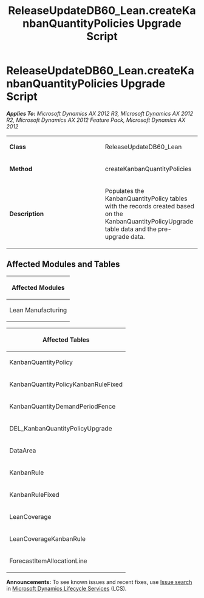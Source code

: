 ﻿---
title: ReleaseUpdateDB60_Lean.createKanbanQuantityPolicies Upgrade Script
TOCTitle: ReleaseUpdateDB60_Lean.createKanbanQuantityPolicies Upgrade Script
ms:assetid: 8b2d99fb-dfe5-8763-4bcd-da404d0fc205
ms:mtpsurl: https://msdn.microsoft.com/en-us/library/JJ736424(v=AX.60)
ms:contentKeyID: 49709613
ms.date: 05/18/2015
mtps_version: v=AX.60
---

# ReleaseUpdateDB60\_Lean.createKanbanQuantityPolicies Upgrade Script 


_**Applies To:** Microsoft Dynamics AX 2012 R3, Microsoft Dynamics AX 2012 R2, Microsoft Dynamics AX 2012 Feature Pack, Microsoft Dynamics AX 2012_

<table>
<colgroup>
<col style="width: 50%" />
<col style="width: 50%" />
</colgroup>
<tbody>
<tr class="odd">
<td><p><strong>Class</strong></p></td>
<td><p>ReleaseUpdateDB60_Lean</p></td>
</tr>
<tr class="even">
<td><p><strong>Method</strong></p></td>
<td><p>createKanbanQuantityPolicies</p></td>
</tr>
<tr class="odd">
<td><p><strong>Description</strong></p></td>
<td><p>Populates the KanbanQuantityPolicy tables with the records created based on the KanbanQuantityPolicyUpgrade table data and the pre-upgrade data.</p></td>
</tr>
</tbody>
</table>


## Affected Modules and Tables

<table>
<colgroup>
<col style="width: 100%" />
</colgroup>
<thead>
<tr class="header">
<th><p>Affected Modules</p></th>
</tr>
</thead>
<tbody>
<tr class="odd">
<td><p>Lean Manufacturing</p></td>
</tr>
</tbody>
</table>


<table>
<colgroup>
<col style="width: 100%" />
</colgroup>
<thead>
<tr class="header">
<th><p>Affected Tables</p></th>
</tr>
</thead>
<tbody>
<tr class="odd">
<td><p>KanbanQuantityPolicy</p></td>
</tr>
<tr class="even">
<td><p>KanbanQuantityPolicyKanbanRuleFixed</p></td>
</tr>
<tr class="odd">
<td><p>KanbanQuantityDemandPeriodFence</p></td>
</tr>
<tr class="even">
<td><p>DEL_KanbanQuantityPolicyUpgrade</p></td>
</tr>
<tr class="odd">
<td><p>DataArea</p></td>
</tr>
<tr class="even">
<td><p>KanbanRule</p></td>
</tr>
<tr class="odd">
<td><p>KanbanRuleFixed</p></td>
</tr>
<tr class="even">
<td><p>LeanCoverage</p></td>
</tr>
<tr class="odd">
<td><p>LeanCoverageKanbanRule</p></td>
</tr>
<tr class="even">
<td><p>ForecastItemAllocationLine</p></td>
</tr>
</tbody>
</table>

  
**Announcements:** To see known issues and recent fixes, use [Issue search](http://go.microsoft.com/fwlink/?linkid=389258) in [Microsoft Dynamics Lifecycle Services](http://go.microsoft.com/fwlink/?linkid=306505) (LCS).

